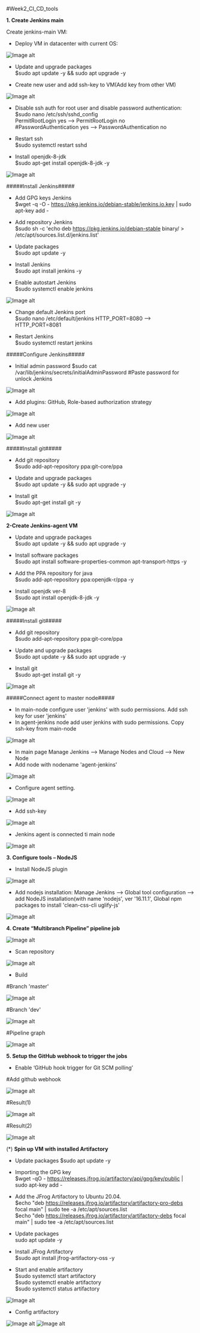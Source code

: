 #Week2_CI_CD_tools


**1. Create Jenkins main**

Create jenkins-main VM:
- Deploy VM in datacenter with current OS:

![Image alt](https://github.com/prytoliuk1988/material-design-template/blob/master/Week2_CI-CD_tools/pic/ubuntu_dist.png)

- Update and upgrade packages                              
$sudo apt update -y && sudo apt upgrade -y

- Create new user and add ssh-key to VM(Add key from other VM)

![Image alt](https://github.com/prytoliuk1988/material-design-template/blob/master/Week2_CI-CD_tools/pic/add_ssh_key_to_jenkins-main.png)

- Disable ssh auth for root user and disable password authentication:                                    
$sudo nano /etc/ssh/sshd_config                                      
PermitRootLogin yes --> PermitRootLogin no                                   
#PasswordAuthentication yes --> PasswordAuthentication no                            

- Restart ssh                                                    
$sudo systemctl restart sshd

- Install openjdk-8-jdk                                                   
$sudo apt-get install openjdk-8-jdk -y


![Image alt](https://github.com/prytoliuk1988/material-design-template/blob/master/Week2_CI-CD_tools/pic/openjdk_version.png)

#####Install Jenkins#####                                               
- Add GPG keys Jenkins                                                  
$wget -q -O - https://pkg.jenkins.io/debian-stable/jenkins.io.key | sudo apt-key add -

- Add repository Jenkins                                         
$sudo sh -c 'echo deb https://pkg.jenkins.io/debian-stable binary/ > /etc/apt/sources.list.d/jenkins.list'

- Update packages                                    
$sudo apt update -y                                    

- Install Jenkins                                     
$sudo apt install jenkins -y

- Enable autostart Jenkins                                             
$sudo systemctl enable jenkins     

![Image alt](https://github.com/prytoliuk1988/material-design-template/blob/master/Week2_CI-CD_tools/pic/Jenkins_status.png)

- Change default Jenkins port                                
$sudo nano /etc/default/jenkins
HTTP_PORT=8080 --> HTTP_PORT=8081

- Restart Jenkins                             
$sudo systemctl restart jenkins

#####Configure Jenkins#####
- Initial admin password
$sudo cat /var/lib/jenkins/secrets/initialAdminPassword
#Paste password for unlock Jenkins

![Image alt](https://github.com/prytoliuk1988/material-design-template/blob/master/Week2_CI-CD_tools/pic/initial_admin_passwd.png)

- Add plugins: GitHub, Role-based authorization strategy

![Image alt](https://github.com/prytoliuk1988/material-design-template/blob/master/Week2_CI-CD_tools/pic/install_plugins.png)

- Add new user

![Image alt](https://github.com/prytoliuk1988/material-design-template/blob/master/Week2_CI-CD_tools/pic/add_new_user.png)


#####Install git#####

- Add git repository                               
$sudo add-apt-repository ppa:git-core/ppa

- Update and upgrade packages                                   
$sudo apt update -y && sudo apt upgrade -y

- Install git                                      
$sudo apt-get install git -y

![Image alt](https://github.com/prytoliuk1988/material-design-template/blob/master/Week2_CI-CD_tools/pic/git_version_main.png)





**2-Create Jenkins-agent VM**


- Update and upgrade packages                                 
$sudo apt update -y && sudo apt upgrade -y

- Install software packages                                   
$sudo apt install software-properties-common apt-transport-https -y

- Add the PPA repository for java                         
$sudo add-apt-repository ppa:openjdk-r/ppa -y

- Install openjdk ver-8                       
$sudo apt install openjdk-8-jdk -y

![Image alt](https://github.com/prytoliuk1988/material-design-template/blob/master/Week2_CI-CD_tools/pic/java_version_agent.png)

#####Install git#####

- Add git repository                   
$sudo add-apt-repository ppa:git-core/ppa

- Update and upgrade packages                            
$sudo apt update -y && sudo apt upgrade -y

- Install git                      
$sudo apt-get install git -y

![Image alt](https://github.com/prytoliuk1988/material-design-template/blob/master/Week2_CI-CD_tools/pic/git_version_agent.png)


#####Connect agent to master node#####

- In main-node configure user 'jenkins' with sudo permissions. Add ssh key for user 'jenkins' 
- In agent-jenkins node add user jenkins with sudo permissions. Copy ssh-key from main-node

![Image alt](https://github.com/prytoliuk1988/material-design-template/blob/master/Week2_CI-CD_tools/pic/add_ssh_key_from_main_node.png)


- In main page Manage Jenkins --> Manage Nodes and Cloud --> New Node
- Add node with nodename 'agent-jenkins'

![Image alt](https://github.com/prytoliuk1988/material-design-template/blob/master/Week2_CI-CD_tools/pic/agent_nodename.png)

- Configure agent setting.

![Image alt](https://github.com/prytoliuk1988/material-design-template/blob/master/Week2_CI-CD_tools/pic/agent_settings_new.png)

- Add ssh-key 

![Image alt](https://github.com/prytoliuk1988/material-design-template/blob/master/Week2_CI-CD_tools/pic/ssh_creds_agent.png)

- Jenkins agent is connected ti main node

![Image alt](https://github.com/prytoliuk1988/material-design-template/blob/master/Week2_CI-CD_tools/pic/list_of_nodes.png)



**3.  Configure tools – NodeJS**

- Install NodeJS plugin 

![Image alt](https://github.com/prytoliuk1988/material-design-template/blob/master/Week2_CI-CD_tools/pic/node_plugin.png)

- Add nodejs installation:
Manage Jenkins --> Global tool configuration --> add NodeJS installation(with name 'nodejs', ver '16.11.1', Global npm packages to install 'clean-css-cli uglify-js'

![Image alt](https://github.com/prytoliuk1988/material-design-template/blob/master/Week2_CI-CD_tools/pic/nodejs_installation.png)



**4. Create “Multibranch Pipeline” pipeline job**


![Image alt](https://github.com/prytoliuk1988/material-design-template/blob/master/Week2_CI-CD_tools/pic/multibranch.png)

- Scan repository

![Image alt](https://github.com/prytoliuk1988/material-design-template/blob/master/Week2_CI-CD_tools/pic/repository_log.png)

- Build 

#Branch 'master'

![Image alt](https://github.com/prytoliuk1988/material-design-template/blob/master/Week2_CI-CD_tools/pic/build_and_create_artifact(master).png)


#Branch 'dev'

![Image alt](https://github.com/prytoliuk1988/material-design-template/blob/master/Week2_CI-CD_tools/pic/build_and_create_artifact(dev).png)

#Pipeline graph

![Image alt](https://github.com/prytoliuk1988/material-design-template/blob/master/Week2_CI-CD_tools/pic/pipeline_graph.png)


**5.  Setup the GitHub webhook to trigger the jobs**

- Enable ‘GitHub hook trigger for Git SCM polling’

#Add github webhook 

![Image alt](https://github.com/prytoliuk1988/material-design-template/blob/master/Week2_CI-CD_tools/pic/first_hook_settings.png)

#Result(1)

![Image alt](https://github.com/prytoliuk1988/material-design-template/blob/master/Week2_CI-CD_tools/pic/first_hook_result(1).png)

#Result(2)

![Image alt](https://github.com/prytoliuk1988/material-design-template/blob/master/Week2_CI-CD_tools/pic/first_hook_result(2).png)


(*) **Spin up VM with installed Artifactory**

- Update packages
$sudo apt update -y                                   

- Importing the GPG key                                    
$wget -qO - https://releases.jfrog.io/artifactory/api/gpg/key/public | sudo apt-key add -

- Add the JFrog Artifactory to Ubuntu 20.04.                                    
$echo "deb https://releases.jfrog.io/artifactory/artifactory-pro-debs focal main" | sudo tee -a /etc/apt/sources.list              
$echo "deb https://releases.jfrog.io/artifactory/artifactory-debs focal main" | sudo tee -a /etc/apt/sources.list

- Update packages                                                 
sudo apt update -y

- Install JFrog Artifactory                                       
$sudo apt install jfrog-artifactory-oss -y

- Start and enable artifactory                                             
$sudo systemctl start artifactory                               
$sudo systemctl enable artifactory                              
$sudo systemctl status artifactory                             

![Image alt](https://github.com/prytoliuk1988/material-design-template/blob/master/Week2_CI-CD_tools/pic/artifactory_status.png)

- Config artifactory

![Image alt](https://github.com/prytoliuk1988/material-design-template/blob/master/Week2_CI-CD_tools/pic/artifactory_start.png)
![Image alt](https://github.com/prytoliuk1988/material-design-template/blob/master/Week2_CI-CD_tools/pic/artifactory_url.png)

